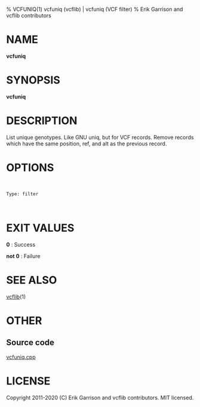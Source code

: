 % VCFUNIQ(1) vcfuniq (vcflib) | vcfuniq (VCF filter)
% Erik Garrison and vcflib contributors

# NAME

**vcfuniq**

# SYNOPSIS

**vcfuniq** <vcf file>

# DESCRIPTION

List unique genotypes. Like GNU uniq, but for VCF records. Remove records which have the same position, ref, and alt as the previous record.



# OPTIONS

```


Type: filter

      

```





# EXIT VALUES

**0**
: Success

**not 0**
: Failure

# SEE ALSO



[vcflib](./vcflib.md)(1)



# OTHER

## Source code

[vcfuniq.cpp](https://github.com/vcflib/vcflib/blob/master/src/vcfuniq.cpp)

# LICENSE

Copyright 2011-2020 (C) Erik Garrison and vcflib contributors. MIT licensed.

<!--
  Created with ./scripts/bin2md.rb scripts/bin2md-template.erb
-->
